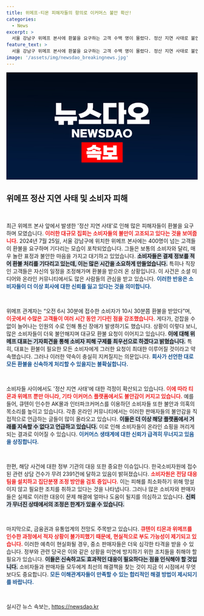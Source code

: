 ```yaml
---
title: 위메프·티몬 피해자들의 항의로 이커머스 불안 확산!
categories:
  - News
excerpt: >
  서울 강남구 위메프 본사에 환불을 요구하는 고객 수백 명이 몰렸다. 정산 지연 사태로 불안에 휩싸인 소비자들과 판매자들은 큐텐의 부도 우려까지 제기하며 이커머스 생태계에 위협을 가하고 있다.
feature_text: >
  서울 강남구 위메프 본사에 환불을 요구하는 고객 수백 명이 몰렸다. 정산 지연 사태로 불안에 휩싸인 소비자들과 판매자들은 큐텐의 부도 우려까지 제기하며 이커머스 생태계에 위협을 가하고 있다.
image: '/assets/img/newsdao_breakingnews.jpg'
---
```


<p><img src="/assets/img/newsdao_breakingnews.jpg" alt="bookingtag 속보" /></p>

<h2 data-ke-size="size26">위메프 정산 지연 사태 및 소비자 피해</h2>

<p data-ke-size="size16">&nbsp;</p>

<p>최근 위메프 본사 앞에서 발생한 '정산 지연 사태'로 인해 많은 피해자들이 환불을 요구하며 모였습니다. <b><span style="color: #ee2323;">이러한 대규모 집회는 소비자들의 불만이 고조되고 있다는 것을 보여줍니다.</span></b> 2024년 7월 25일, 서울 강남구에 위치한 위메프 본사에는 400명이 넘는 고객들이 환불을 요구하며 기다리는 모습이 포착되었습니다. 그들은 보통의 소비자와 달리, 매우 놀란 표정과 불안한 마음을 가지고 대기하고 있었습니다. <b><span style="background-color: #21538527;">소비자들은 결제 정보를 적어 환불 처리를 기다리고 있는데, 이는 많은 시간을 소요하게 만들었습니다.</span></b> 특히나 직장인 고객들은 자신의 일정을 조정해가며 환불을 받으러 온 상황입니다. 이 사건은 소셜 미디어와 온라인 커뮤니티에서도 많은 사람들의 관심을 받고 있습니다. <b><span style="color: #1a5490;">이러한 반응은 소비자들이 더 이상 회사에 대한 신뢰를 잃고 있다는 것을 의미합니다.</span></b></p>

<p data-ke-size="size16">&nbsp;</p>

<p>위메프 관계자는 “오전 6시 30분에 접수한 소비자가 10시 30분쯤 환불을 받았다”며, <b><span style="color: #ee2323;">이곳에서 수많은 고객들이 여러 시간 동안 기다린 점을 강조했습니다.</span></b> 게다가, 걷잡을 수 없이 늘어나는 인원의 수로 인해 통신 장애가 발생하기도 했습니다. 상황이 이렇다 보니, 많은 소비자들이 더욱 불안해지며 대규모 환불 요청이 이어지고 있습니다. <b><span style="background-color: #21538527;">이에 대해 위메프 대표는 기자회견을 통해 소비자 피해 구제를 최우선으로 하겠다고 밝혔습니다.</span></b> 특히, 대표는 환불이 필요한 모든 소비자에게 그러한 요청이 최대한 이루어질 것이라고 약속했습니다. 그러나 이러한 약속이 충실히 지켜질지는 의문입니다. <b><span style="color: #1a5490;">회사가 선언한 대로 모든 환불을 신속하게 처리할 수 있을지는 불확실합니다.</span></b></p>

<p data-ke-size="size16">&nbsp;</p>

<p>소비자들 사이에서도 '정산 지연 사태'에 대한 걱정이 확산되고 있습니다. <b><span style="color: #ee2323;">이에 따라 티몬과 위메프 뿐만 아니라, 기타 이커머스 플랫폼에서도 불안감이 커지고 있습니다.</span></b> 예를 들어, 큐텐이 인수한 AK몰과 인터파크커머스를 이용하던 소비자들 또한 불안과 의혹의 목소리를 높이고 있습니다. 각종 온라인 커뮤니티에서는 이러한 판매자들의 불안감을 직접적으로 언급하는 글들이 많이 올라오고 있습니다. <b><span style="background-color: #21538527;">이들은 더 이상 해당 플랫폼에서 거래를 지속할 수 없다고 언급하고 있습니다.</span></b> 이로 인해 소비자들이 온라인 쇼핑을 꺼리게 되는 결과로 이어질 수 있습니다. <b><span style="color: #1a5490;">이커머스 생태계에 대한 신뢰가 급격히 무너지고 있음을 상징합니다.</span></b></p>

<p data-ke-size="size16">&nbsp;</p>

<p>한편, 해당 사건에 대한 정부 기관의 대응 또한 중요한 이슈입니다. 한국소비자원에 접수된 관련 상담 건수가 무려 2391건에 달하고 있음이 밝혀졌습니다. <b><span style="color: #ee2323;">소비자원은 전담 대응팀을 설치하고 집단분쟁 조정 방안을 검토 중입니다.</span></b> 이는 피해를 최소화하기 위해 망설이지 않고 필요한 조치를 취하고 있다는 것을 나타냅니다. 그러나 많은 소비자와 판매자들은 실제로 이러한 대응이 문제 해결에 얼마나 도움이 될지를 의심하고 있습니다. <b><span style="background-color: #21538527;">신뢰가 무너진 상태에서의 조정은 한계가 있을 수 있습니다.</span></b></p>

<p data-ke-size="size16">&nbsp;</p>

<p>마지막으로, 금융권과 유통업계의 전망도 주목받고 있습니다. <b><span style="color: #ee2323;">큐텐이 티몬과 위메프를 인수한 과정에서 적자 상황이 불가피했기 때문에, 현실적으로 부도 가능성이 제기되고 있습니다.</span></b> 이러한 예측이 현실화될 경우, 중소 판매자들은 더욱 심각한 타격을 받을 수 있습니다. 정부와 관련 당국은 이와 같은 상황을 미연에 방지하기 위한 조치들을 취해야 할 필요가 있습니다. <b><span style="background-color: #21538527;">이들은 신속하고도 효과적인 대응이 필요하다는 점을 인식해야 할 것입니다.</span></b> 소비자들과 판매자들 모두에게 최선의 해결책을 찾는 것이 지금 이 시점에서 무엇보다도 중요합니다. <b><span style="color: #1a5490;">모든 이해관계자들이 만족할 수 있는 합리적인 해결 방법이 제시되기를 바랍니다.</span></b></p>

<p data-ke-size="size16">&nbsp;</p>
실시간 뉴스 속보는, <a href="https://newsdao.kr" rel="dofollow">https://newsdao.kr</a>


